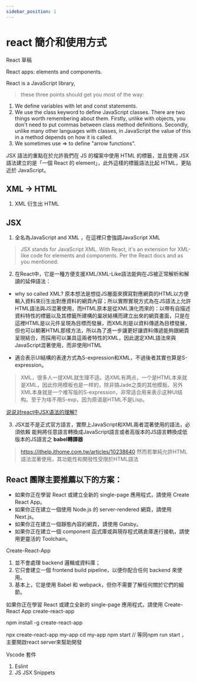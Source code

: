 ```yaml
---
sidebar_position: 1
---
```


# react 簡介和使用方式 

React 草稿

React apps: elements and components.


React is a JavaScript library,



> these three points should get you most of the way:
1. We define variables with let and const statements.
2. We use the class keyword to define JavaScript classes. There are two things worth remembering about them. Firstly, unlike with objects, you don't need to put commas between class method definitions. Secondly, unlike many other languages with classes, in JavaScript the value of this in a method depends on how it is called.
3. We sometimes use => to define "arrow functions".

JSX 語法的重點在於允許我們在 JS 的檔案中使用 HTML 的標籤，並且使用 JSX 語法建立的是「一個 React 的 element」，此外這樣的標籤語法比起 HTML，更貼近於 JavaScript。

## XML -> HTML
1. XML 衍生出 HTML

## JSX 
1. 全名為JavaScript and XML ，在這裡只會強調JavaScript XML
> JSX stands for JavaScript XML. With React, it's an extension for XML-like code for elements and components. Per the React docs and as you mentioned:
2. 在React中，它是一種方便支援XML/XML-Like語法能夠在JS被正常解析和解讀的延伸語法：
  - why so called XML? 原本想法是想從JS層面來撰寫對應網頁的HTML以方便輸入資料來衍生出對應資料的網頁內容；所以實際實現方式為在JS語法上允許HTML語法與JS混著使用，而HTML原本是從XML演化而來的：以帶有自描述資料特性的標籤以及其標籤所建構的巢狀結構而建立出來的網頁畫面，只是在這裡HTML是以元件呈現為目標而發展，而XML則是以資料傳遞為目標發展，但也可以朝著HTML那樣方法，所以為了進一步讓更好讓資料傳遞能夠跟網頁呈現結合，而採用可以兼具這兩者特性的XML，因此選定XML語法來與JavaScript混著使用，而非使用HTML

  - 適合表示UI結構的表達方式為S-expression和XML，不過後者其實也算是S-expression。
  > XML，很多人一提XML就生理不适。选XML有两点，一个是HTML本来就是XML，因此你用模板也是一样的，除非搞Jade之类的其他模板。另外XML本身就是一个难写版的S-expression，非常适合用来表示这种UI结构。至于为啥不用S-exp，因为原语是HTML不是Lisp。

  [说说对react中JSX语法的理解?](https://www.zhihu.com/question/265784392)

3. JSX並不是正式官方語言，實際上JavaScript和XML兩者混著使用的語法，必須依賴 能夠將任意語言轉換成JavaScript語言或者高版本的JS語言轉換成低版本的JS語言之 **babel轉譯器**
> https://ithelp.ithome.com.tw/articles/10238640
 然而若單純允許HTML語法混著使用，其功能性和開發性受限於HTML語法
 


## React 團隊主要推薦以下的方案：
* 如果你正在學習 React 或建立全新的 single-page 應用程式，請使用 Create React App。
* 如果你正在建立一個使用 Node.js 的 server-rendered 網頁，請使用 Next.js。
* 如果你正在建立一個靜態內容的網頁，請使用 Gatsby。
* 如果你正在建立一個 component 函式庫或與現存程式碼倉庫進行接軌，請使用更靈活的 Toolchain。

Create-React-App
1. 並不會處理 backend 邏輯或資料庫；
2. 它只會建立一個 frontend build pipeline，以便你配合任何 backend 來使用。
3. 基本上，它是使用 Babel 和 webpack，但你不需要了解任何關於它們的細節。

如果你正在學習 React 或建立全新的 single-page 應用程式，請使用 Create-React App
create-react-app



npm install -g create-react-app


npx create-react-app my-app
cd my-app
npm start // 等同npm run start ，主要開啟react server來幫助開發


Vscode 套件
1. Eslint
2. JS JSX Snippets
